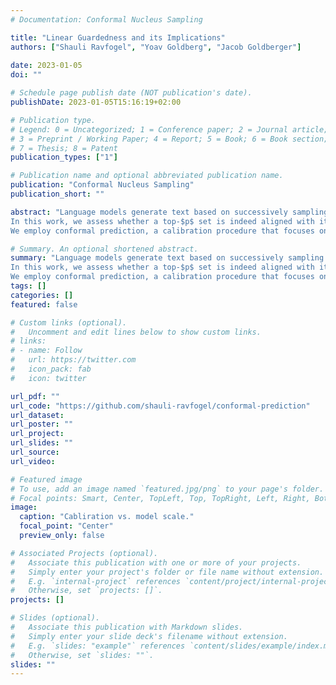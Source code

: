 ```yaml
---
# Documentation: Conformal Nucleus Sampling

title: "Linear Guardedness and its Implications"
authors: ["Shauli Ravfogel", "Yoav Goldberg", "Jacob Goldberger"]
               
date: 2023-01-05
doi: ""

# Schedule page publish date (NOT publication's date).
publishDate: 2023-01-05T15:16:19+02:00

# Publication type.
# Legend: 0 = Uncategorized; 1 = Conference paper; 2 = Journal article;
# 3 = Preprint / Working Paper; 4 = Report; 5 = Book; 6 = Book section;
# 7 = Thesis; 8 = Patent
publication_types: ["1"]

# Publication name and optional abbreviated publication name.
publication: "Conformal Nucleus Sampling"
publication_short: ""

abstract: "Language models generate text based on successively sampling the next word. A decoding procedure based on nucleus (top-$p$) sampling chooses from the smallest possible set of words whose cumulative probability exceeds the probability $p$. 
In this work, we assess whether a top-$p$ set is indeed aligned with its probabilistic meaning in various linguistic contexts.
We employ conformal prediction, a calibration procedure that focuses on the construction of minimal prediction sets according to a desired confidence level, to calibrate the parameter $p$ as a function of the entropy of the next word distribution. We find that OPT models are overconfident, and that calibration shows a moderate inverse scaling with model size."

# Summary. An optional shortened abstract.
summary: "Language models generate text based on successively sampling the next word. A decoding procedure based on nucleus (top-$p$) sampling chooses from the smallest possible set of words whose cumulative probability exceeds the probability $p$. 
In this work, we assess whether a top-$p$ set is indeed aligned with its probabilistic meaning in various linguistic contexts.
We employ conformal prediction, a calibration procedure that focuses on the construction of minimal prediction sets according to a desired confidence level, to calibrate the parameter $p$ as a function of the entropy of the next word distribution. We find that OPT models are overconfident, and that calibration shows a moderate inverse scaling with model size."
tags: []
categories: []
featured: false

# Custom links (optional).
#   Uncomment and edit lines below to show custom links.
# links:
# - name: Follow
#   url: https://twitter.com
#   icon_pack: fab
#   icon: twitter

url_pdf: ""
url_code: "https://github.com/shauli-ravfogel/conformal-prediction"
url_dataset:
url_poster: ""
url_project:
url_slides: ""
url_source:
url_video: 

# Featured image
# To use, add an image named `featured.jpg/png` to your page's folder.
# Focal points: Smart, Center, TopLeft, Top, TopRight, Left, Right, BottomLeft, Bottom, BottomRight.
image:
  caption: "Cabliration vs. model scale."
  focal_point: "Center"
  preview_only: false

# Associated Projects (optional).
#   Associate this publication with one or more of your projects.
#   Simply enter your project's folder or file name without extension.
#   E.g. `internal-project` references `content/project/internal-project/index.md`.
#   Otherwise, set `projects: []`.
projects: []

# Slides (optional).
#   Associate this publication with Markdown slides.
#   Simply enter your slide deck's filename without extension.
#   E.g. `slides: "example"` references `content/slides/example/index.md`.
#   Otherwise, set `slides: ""`.
slides: ""
---
```


